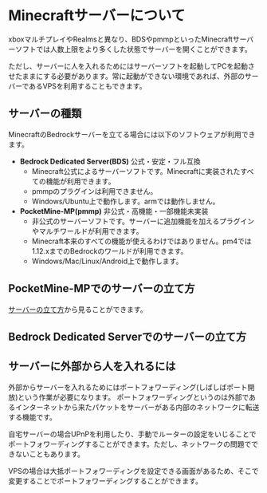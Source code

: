 # Minecraftサーバーについて
xboxマルチプレイやRealmsと異なり、BDSやpmmpといったMinecraftサーバーソフトでは人数上限をより多くした状態でサーバーを開くことができます。

ただし、サーバーに人を入れるためにはサーバーソフトを起動してPCを起動させたままにする必要があります。常に起動ができない環境であれば、外部のサーバーであるVPSを利用することもできます。

## サーバーの種類
MinecraftのBedrockサーバーを立てる場合には以下のソフトウェアが利用できます。

- **Bedrock Dedicated Server(BDS)** 公式・安定・フル互換
    - Minecraft公式によるサーバーソフトです。Minecraftに実装されたすべての機能が利用できます。
    - pmmpのプラグインは利用できません。
    - Windows/Ubuntu上で動作します。armでは動作しません。
- **PocketMine-MP(pmmp)** 非公式・高機能・一部機能未実装
    - 非公式のサーバーソフトです。サーバーに追加機能を加えるプラグインやマルチワールドが利用できます。
    - Minecraft本来のすべての機能が使えるわけではありません。pm4では1.12.xまでのBedrockのワールドが利用できます。
    - Windows/Mac/Linux/Android上で動作します。

## PocketMine-MPでのサーバーの立て方
[サーバーの立て方](/building/README.md)から見ることができます。

## Bedrock Dedicated Serverでのサーバーの立て方


## サーバーに外部から人を入れるには
外部からサーバーを入れるためにはポートフォワーディング(しばしばポート開放)という作業が必要になります。
ポートフォワーディングというのは外部であるインターネットから来たパケットをサーバーがある内部のネットワークに転送する機能です。

自宅サーバーの場合UPnPを利用したり、手動でルーターの設定をいじることでポートフォワーディングすることができます。ただし、ネットワークの問題でできないこともあります。

VPSの場合は大抵ポートフォワーディングを設定できる画面があるため、そこで変更することでポートフォワーディングすることができます。